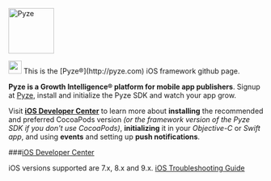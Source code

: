 <a href="http://pyze.com" target="_Pyze"><img src="http://pyze.com/images/pyze-horizontal-color-RGB.svg" height="90" alt="Pyze"/></a>

<img src="http://pyze.com/images/apple.svg" height="26" />
This is the [Pyze&reg;](http://pyze.com) iOS framework github page.  

**Pyze is a Growth Intelligence&reg; platform for mobile app publishers**. Signup at  [Pyze](http://pyze.com), install and initialize the Pyze SDK and watch your app grow.  

Visit **<a href="http://pyze.com/iOS.html">iOS Developer Center</a>** to learn more about **installing** the recommended and preferred CocoaPods version *(or the framework version of the Pyze SDK if you don't use CocoaPods)*, **initializing** it in your *Objective-C* or *Swift app*, and using **events** and setting up **push notifications**. 

###<a href="http://pyze.com/iOS.html">iOS Developer Center</a>

iOS versions supported are 7.x, 8.x and 9.x.
<a href="https://github.com/pyze/iOS-Library/wiki/iOS-Troubleshooting-Guide">iOS Troubleshooting Guide</a>

<br>
